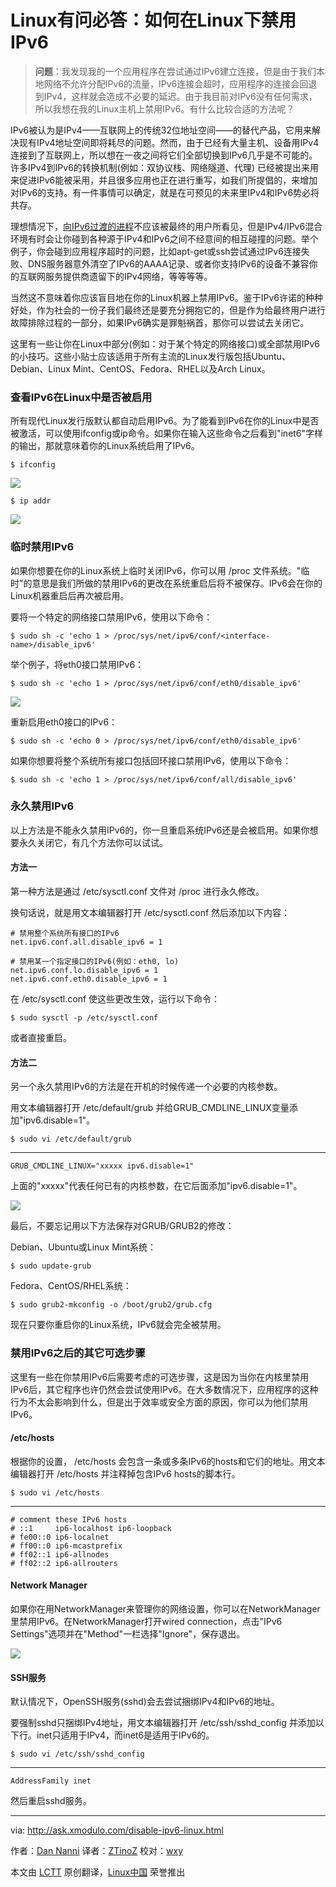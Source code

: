 Linux有问必答：如何在Linux下禁用IPv6
================================================================================
> **问题**：我发现我的一个应用程序在尝试通过IPv6建立连接，但是由于我们本地网络不允许分配IPv6的流量，IPv6连接会超时，应用程序的连接会回退到IPv4，这样就会造成不必要的延迟。由于我目前对IPv6没有任何需求，所以我想在我的Linux主机上禁用IPv6。有什么比较合适的方法呢？ 

IPv6被认为是IPv4——互联网上的传统32位地址空间——的替代产品，它用来解决现有IPv4地址空间即将耗尽的问题。然而，由于已经有大量主机、设备用IPv4连接到了互联网上，所以想在一夜之间将它们全部切换到IPv6几乎是不可能的。许多IPv4到IPv6的转换机制(例如：双协议栈、网络隧道、代理) 已经被提出来用来促进IPv6能被采用，并且很多应用也正在进行重写，如我们所提倡的，来增加对IPv6的支持。有一件事情可以确定，就是在可预见的未来里IPv4和IPv6势必将共存。

理想情况下，[向IPv6过渡的进程][1]不应该被最终的用户所看见，但是IPv4/IPv6混合环境有时会让你碰到各种源于IPv4和IPv6之间不经意间的相互碰撞的问题。举个例子，你会碰到应用程序超时的问题，比如apt-get或ssh尝试通过IPv6连接失败、DNS服务器意外清空了IPv6的AAAA记录、或者你支持IPv6的设备不兼容你的互联网服务提供商遗留下的IPv4网络，等等等等。

当然这不意味着你应该盲目地在你的Linux机器上禁用IPv6。鉴于IPv6许诺的种种好处，作为社会的一份子我们最终还是要充分拥抱它的，但是作为给最终用户进行故障排除过程的一部分，如果IPv6确实是罪魁祸首，那你可以尝试去关闭它。

这里有一些让你在Linux中部分(例如：对于某个特定的网络接口)或全部禁用IPv6的小技巧。这些小贴士应该适用于所有主流的Linux发行版包括Ubuntu、Debian、Linux Mint、CentOS、Fedora、RHEL以及Arch Linux。

### 查看IPv6在Linux中是否被启用 ###

所有现代Linux发行版默认都自动启用IPv6。为了能看到IPv6在你的Linux中是否被激活，可以使用ifconfig或ip命令。如果你在输入这些命令之后看到"inet6"字样的输出，那就意味着你的Linux系统启用了IPv6。

    $ ifconfig 

![](https://farm8.staticflickr.com/7282/16415082398_5fb0920506_b.jpg)

    $ ip addr 

![](https://farm8.staticflickr.com/7290/16415082248_c4e075548b_c.jpg)

### 临时禁用IPv6 ###

如果你想要在你的Linux系统上临时关闭IPv6，你可以用 /proc 文件系统。"临时"的意思是我们所做的禁用IPv6的更改在系统重启后将不被保存。IPv6会在你的Linux机器重启后再次被启用。

要将一个特定的网络接口禁用IPv6，使用以下命令：

    $ sudo sh -c 'echo 1 > /proc/sys/net/ipv6/conf/<interface-name>/disable_ipv6' 

举个例子，将eth0接口禁用IPv6：

    $ sudo sh -c 'echo 1 > /proc/sys/net/ipv6/conf/eth0/disable_ipv6' 

![](https://farm8.staticflickr.com/7288/15982511863_0c1feafe7f_b.jpg)

重新启用eth0接口的IPv6：

    $ sudo sh -c 'echo 0 > /proc/sys/net/ipv6/conf/eth0/disable_ipv6' 

如果你想要将整个系统所有接口包括回环接口禁用IPv6，使用以下命令：

    $ sudo sh -c 'echo 1 > /proc/sys/net/ipv6/conf/all/disable_ipv6' 

### 永久禁用IPv6 ###

以上方法是不能永久禁用IPv6的，你一旦重启系统IPv6还是会被启用。如果你想要永久关闭它，有几个方法你可以试试。

#### 方法一 ####

第一种方法是通过 /etc/sysctl.conf 文件对 /proc 进行永久修改。

换句话说，就是用文本编辑器打开 /etc/sysctl.conf 然后添加以下内容：

    # 禁用整个系统所有接口的IPv6
    net.ipv6.conf.all.disable_ipv6 = 1
    
    # 禁用某一个指定接口的IPv6(例如：eth0, lo)
    net.ipv6.conf.lo.disable_ipv6 = 1
    net.ipv6.conf.eth0.disable_ipv6 = 1

在 /etc/sysctl.conf 使这些更改生效，运行以下命令：

    $ sudo sysctl -p /etc/sysctl.conf 

或者直接重启。

#### 方法二 ####

另一个永久禁用IPv6的方法是在开机的时候传递一个必要的内核参数。

用文本编辑器打开 /etc/default/grub 并给GRUB_CMDLINE_LINUX变量添加"ipv6.disable=1"。

    $ sudo vi /etc/default/grub

----------

    GRUB_CMDLINE_LINUX="xxxxx ipv6.disable=1"

上面的"xxxxx"代表任何已有的内核参数，在它后面添加"ipv6.disable=1"。

![](https://farm8.staticflickr.com/7286/15982512103_ec5d940e58_b.jpg)

最后，不要忘记用以下方法保存对GRUB/GRUB2的修改：

Debian、Ubuntu或Linux Mint系统：

    $ sudo update-grub 

Fedora、CentOS/RHEL系统：

    $ sudo grub2-mkconfig -o /boot/grub2/grub.cfg 

现在只要你重启你的Linux系统，IPv6就会完全被禁用。

### 禁用IPv6之后的其它可选步骤 ###

这里有一些在你禁用IPv6后需要考虑的可选步骤，这是因为当你在内核里禁用IPv6后，其它程序也许仍然会尝试使用IPv6。在大多数情况下，应用程序的这种行为不太会影响到什么，但是出于效率或安全方面的原因，你可以为他们禁用IPv6。

#### /etc/hosts ####

根据你的设置， /etc/hosts 会包含一条或多条IPv6的hosts和它们的地址。用文本编辑器打开 /etc/hosts 并注释掉包含IPv6 hosts的脚本行。

    $ sudo vi /etc/hosts

----------

    # comment these IPv6 hosts
    # ::1     ip6-localhost ip6-loopback
    # fe00::0 ip6-localnet
    # ff00::0 ip6-mcastprefix
    # ff02::1 ip6-allnodes
    # ff02::2 ip6-allrouters

#### Network Manager ####

如果你在用NetworkManager来管理你的网络设置，你可以在NetworkManager里禁用IPv6。在NetworkManager打开wired connection，点击"IPv6 Settings"选项并在"Method"一栏选择"Ignore"，保存退出。

![](https://farm8.staticflickr.com/7293/16394993017_21917f027b_o.png)

#### SSH服务 ####

默认情况下，OpenSSH服务(sshd)会去尝试捆绑IPv4和IPv6的地址。

要强制sshd只捆绑IPv4地址，用文本编辑器打开 /etc/ssh/sshd_config 并添加以下行。inet只适用于IPv4，而inet6是适用于IPv6的。

    $ sudo vi /etc/ssh/sshd_config

----------

    AddressFamily inet

然后重启sshd服务。

--------------------------------------------------------------------------------

via: http://ask.xmodulo.com/disable-ipv6-linux.html

作者：[Dan Nanni][a]
译者：[ZTinoZ](https://github.com/ZTinoZ)
校对：[wxy](https://github.com/wxy)

本文由 [LCTT](https://github.com/LCTT/TranslateProject) 原创翻译，[Linux中国](http://linux.cn/) 荣誉推出

[a]:http://ask.xmodulo.com/author/nanni
[1]:http://www.google.com/intl/en/ipv6/statistics.html
